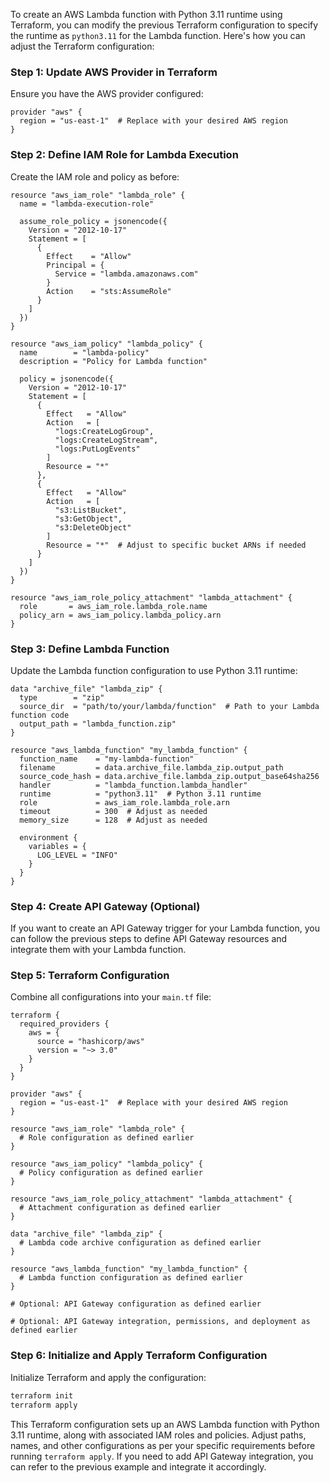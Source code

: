 To create an AWS Lambda function with Python 3.11 runtime using Terraform, you can modify the previous Terraform configuration to specify the runtime as `python3.11` for the Lambda function. Here's how you can adjust the Terraform configuration:

### Step 1: Update AWS Provider in Terraform

Ensure you have the AWS provider configured:

```hcl
provider "aws" {
  region = "us-east-1"  # Replace with your desired AWS region
}
```

### Step 2: Define IAM Role for Lambda Execution

Create the IAM role and policy as before:

```hcl
resource "aws_iam_role" "lambda_role" {
  name = "lambda-execution-role"

  assume_role_policy = jsonencode({
    Version = "2012-10-17"
    Statement = [
      {
        Effect    = "Allow"
        Principal = {
          Service = "lambda.amazonaws.com"
        }
        Action    = "sts:AssumeRole"
      }
    ]
  })
}

resource "aws_iam_policy" "lambda_policy" {
  name        = "lambda-policy"
  description = "Policy for Lambda function"

  policy = jsonencode({
    Version = "2012-10-17"
    Statement = [
      {
        Effect   = "Allow"
        Action   = [
          "logs:CreateLogGroup",
          "logs:CreateLogStream",
          "logs:PutLogEvents"
        ]
        Resource = "*"
      },
      {
        Effect   = "Allow"
        Action   = [
          "s3:ListBucket",
          "s3:GetObject",
          "s3:DeleteObject"
        ]
        Resource = "*"  # Adjust to specific bucket ARNs if needed
      }
    ]
  })
}

resource "aws_iam_role_policy_attachment" "lambda_attachment" {
  role       = aws_iam_role.lambda_role.name
  policy_arn = aws_iam_policy.lambda_policy.arn
}
```

### Step 3: Define Lambda Function

Update the Lambda function configuration to use Python 3.11 runtime:

```hcl
data "archive_file" "lambda_zip" {
  type        = "zip"
  source_dir  = "path/to/your/lambda/function"  # Path to your Lambda function code
  output_path = "lambda_function.zip"
}

resource "aws_lambda_function" "my_lambda_function" {
  function_name    = "my-lambda-function"
  filename         = data.archive_file.lambda_zip.output_path
  source_code_hash = data.archive_file.lambda_zip.output_base64sha256
  handler          = "lambda_function.lambda_handler"
  runtime          = "python3.11"  # Python 3.11 runtime
  role             = aws_iam_role.lambda_role.arn
  timeout          = 300  # Adjust as needed
  memory_size      = 128  # Adjust as needed

  environment {
    variables = {
      LOG_LEVEL = "INFO"
    }
  }
}
```

### Step 4: Create API Gateway (Optional)

If you want to create an API Gateway trigger for your Lambda function, you can follow the previous steps to define API Gateway resources and integrate them with your Lambda function.

### Step 5: Terraform Configuration

Combine all configurations into your `main.tf` file:

```hcl
terraform {
  required_providers {
    aws = {
      source = "hashicorp/aws"
      version = "~> 3.0"
    }
  }
}

provider "aws" {
  region = "us-east-1"  # Replace with your desired AWS region
}

resource "aws_iam_role" "lambda_role" {
  # Role configuration as defined earlier
}

resource "aws_iam_policy" "lambda_policy" {
  # Policy configuration as defined earlier
}

resource "aws_iam_role_policy_attachment" "lambda_attachment" {
  # Attachment configuration as defined earlier
}

data "archive_file" "lambda_zip" {
  # Lambda code archive configuration as defined earlier
}

resource "aws_lambda_function" "my_lambda_function" {
  # Lambda function configuration as defined earlier
}

# Optional: API Gateway configuration as defined earlier

# Optional: API Gateway integration, permissions, and deployment as defined earlier
```

### Step 6: Initialize and Apply Terraform Configuration

Initialize Terraform and apply the configuration:

```bash
terraform init
terraform apply
```

This Terraform configuration sets up an AWS Lambda function with Python 3.11 runtime, along with associated IAM roles and policies. Adjust paths, names, and other configurations as per your specific requirements before running `terraform apply`. If you need to add API Gateway integration, you can refer to the previous example and integrate it accordingly.
